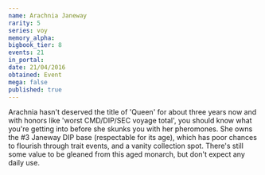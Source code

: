 ```yaml
---
name: Arachnia Janeway
rarity: 5
series: voy
memory_alpha:
bigbook_tier: 8
events: 21
in_portal:
date: 21/04/2016
obtained: Event
mega: false
published: true
---
```


Arachnia hasn't deserved the title of 'Queen' for about three years now and with honors like 'worst CMD/DIP/SEC voyage total', you should know what you're getting into before she skunks you with her pheromones. She owns the #3 Janeway DIP base (respectable for its age), which has poor chances to flourish through trait events, and a vanity collection spot. There's still some value to be gleaned from this aged monarch, but don't expect any daily use.
